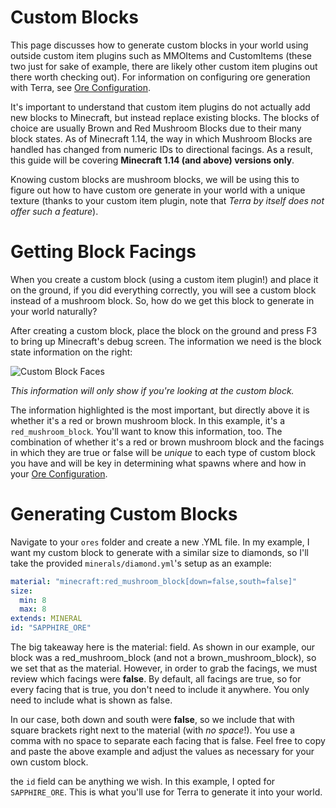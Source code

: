 # Custom Blocks

This page discusses how to generate custom blocks in your world using outside custom item plugins such as
MMOItems and CustomItems (these two just for sake of example, there are likely other custom item plugins
out there worth checking out). For information on configuring ore generation with Terra, see
[Ore Configuration](https://github.com/PolyhedralDev/TerraWiki/blob/master/pages/Ore-Configuration.md).

It's important to understand that custom item plugins do not actually add new blocks to Minecraft, but instead
replace existing blocks. The blocks of choice are usually Brown and Red Mushroom Blocks due to their many block states.
As of Minecraft 1.14, the way in which Mushroom Blocks are handled has changed from numeric IDs to directional
facings. As a result, this guide will be covering **Minecraft 1.14 (and above) versions only**.

Knowing custom blocks are mushroom blocks, we will be using this to figure out how to have custom ore
generate in your world with a unique texture (thanks to your custom item plugin, note that _Terra by itself
does not offer such a feature_).

# Getting Block Facings

When you create a custom block (using a custom item plugin!) and place it on the ground, if you did everything
correctly, you will see a custom block instead of a mushroom block. So, how do we get this block to generate in
your world naturally?

After creating a custom block, place the block on the ground and press F3 to bring up Minecraft's debug screen. The
information we need is the block state information on the right:

![Custom Block Faces](https://i.imgur.com/V8B6PYu.png)

_This information will only show if you're looking at the custom block._

The information highlighted is the most important, but directly above it is whether it's a red or brown mushroom block.
In this example, it's a `red_mushroom_block`. You'll want to know this information, too. The combination of whether it's
a red or brown mushroom block and the facings in which they are true or false will be _unique_ to each type of custom
block you have and will be key in determining what spawns where and how in your
[Ore Configuration](https://github.com/PolyhedralDev/TerraWiki/blob/master/pages/Ore-Configuration.md).

# Generating Custom Blocks

Navigate to your `ores` folder and create a new .YML file. In my example, I want my custom block to
generate with a similar size to diamonds, so I'll take the provided `minerals/diamond.yml`'s setup as an example:

```yaml
material: "minecraft:red_mushroom_block[down=false,south=false]"
size:
  min: 8
  max: 8
extends: MINERAL
id: "SAPPHIRE_ORE"
```

The big takeaway here is the material: field. As shown in our example, our block was a red_mushroom_block
(and not a brown_mushroom_block), so we set that as the material. However, in order to grab the facings, we must
review which facings were **false**. By default, all facings are true, so for every facing that is true, you don't
need to include it anywhere. You only need to include what is shown as false.

In our case, both down and south were **false**, so we include that with square brackets right next to
the material (with _no space_!). You use a comma with no space to separate each facing that is false. Feel free
to copy and paste the above example and adjust the values as necessary for your own custom block.

the `id` field can be anything we wish. In this example, I opted for `SAPPHIRE_ORE`. This is what you'll
use for Terra to generate it into your world.
